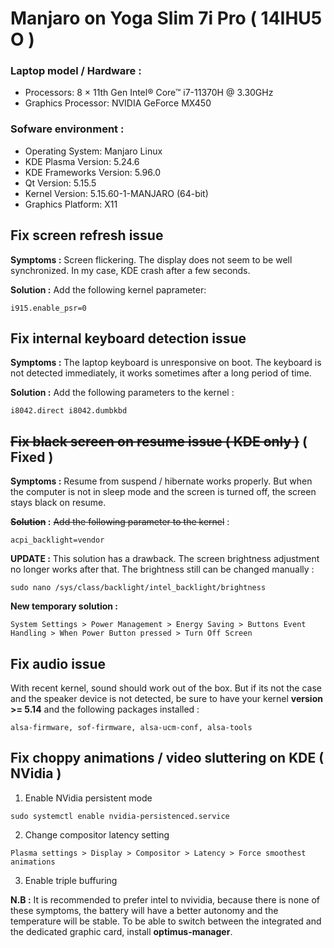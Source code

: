 # Manjaro on Yoga Slim 7i Pro ( 14IHU5 O )

### Laptop model / Hardware :

- Processors: 8 × 11th Gen Intel® Core™ i7-11370H @ 3.30GHz
- Graphics Processor: NVIDIA GeForce MX450

### Sofware environment :

- Operating System: Manjaro Linux
- KDE Plasma Version: 5.24.6
- KDE Frameworks Version: 5.96.0
- Qt Version: 5.15.5
- Kernel Version: 5.15.60-1-MANJARO (64-bit)
- Graphics Platform: X11


## Fix screen refresh issue

**Symptoms :** Screen flickering. The display does not seem to be well synchronized. In my case, KDE crash after a few seconds.

**Solution :** Add the following kernel paprameter: 

`i915.enable_psr=0`


## Fix internal keyboard detection issue

**Symptoms :** The laptop keyboard is unresponsive on boot. The keyboard is not detected immediately, it works sometimes after a long period of time.

**Solution :** Add the following parameters to the kernel : 

`i8042.direct i8042.dumbkbd`


## ~~Fix black screen on resume issue ( KDE only )~~ ( Fixed )

**Symptoms :** Resume from suspend / hibernate works properly. But when the computer is not in sleep mode and the screen is turned off, the screen stays black on resume.

**~~Solution~~ :** ~~Add the following parameter to the kernel~~ :

`acpi_backlight=vendor`

**UPDATE :** This solution has a drawback. The screen brightness adjustment no longer works after that. The brightness still can be changed manually :

`sudo nano /sys/class/backlight/intel_backlight/brightness`

**New temporary solution :**

`System Settings > Power Management > Energy Saving > Buttons Event Handling > When Power Button pressed > Turn Off Screen`


## Fix audio issue

With recent kernel, sound should work out of the box. But if its not the case and the speaker device is not detected, be sure to have your kernel **version >= 5.14** and the following packages installed :

 `alsa-firmware, sof-firmware, alsa-ucm-conf, alsa-tools` 


 ## Fix choppy animations / video sluttering on KDE ( NVidia )
 
 1) Enable NVidia persistent mode
 
 `sudo systemctl enable nvidia-persistenced.service`
 
 2) Change compositor latency setting
 
 `Plasma settings > Display > Compositor > Latency > Force smoothest animations`
 
 3) Enable triple buffuring
 
**N.B :** It is recommended to prefer intel to nvividia, because there is none of these symptoms, the battery will have a better autonomy and the temperature will be stable. To be able to switch between the integrated and the dedicated graphic card, install **optimus-manager**.

